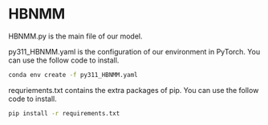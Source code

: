 # HBNMM

HBNMM.py is the main file of our model.

py311_HBNMM.yaml is the configuration of our environment in PyTorch. You can use the follow code to install.

```cmd
conda env create -f py311_HBNMM.yaml
```

requriements.txt contains the extra packages of pip. You can use the follow code to install.

```cmd
pip install -r requirements.txt
```
